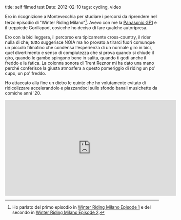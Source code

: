 title: self filmed test
Date: 2012-02-10
tags: cycling, video
 

Ero in ricognizione a Montevecchia per studiare i percorsi da riprendere nel terzo episodio di "Winter Riding Milano"[^nota1]. Avevo con me la [Panasonic GF1](http://aadm.github.io/2010-09-11-it-was-unintentional.html) e il treppiede Gorillapod, cosicché ho deciso di fare qualche autoripresa. 

Ero con la bici leggera, il percorso era tipicamente cross-country, il rider nulla di che; tutto suggerisce NOIA ma ho provato a tirarci fuori comunque un piccolo filmatino che condensa l'esperienza di un normale giro in bici, quel divertimento e senso di compiutezza che si prova quando si chiude il giro, quando le gambe spingono bene in salita, quando ti godi anche il freddo e la fatica. La colonna sonora di Trent Reznor mi ha dato una mano perché conferisce la giusta atmosfera a questo pomeriggio di riding un po' cupo, un po' freddo.

Ho attaccato alla fine un dietro le quinte che ho volutamente evitato di ridicolizzare accelerandolo e piazzandoci sullo sfondo banali musichette da comiche anni '20.

<iframe width="560" height="315" src="http://www.youtube.com/embed/XgXsfgudCPQ?rel=0" frameborder="0"> </iframe>

[^nota1]: Ho parlato del primo episodio in [Winter Riding Milano Episode 1](http://aadm.github.io/2011-12-20-winter-riding-milano-episode-1.html) e del secondo in [Winter Riding Milano Episode 2](http://aadm.github.io/2012-02-09-winter-riding-milano-episode-2.html).
